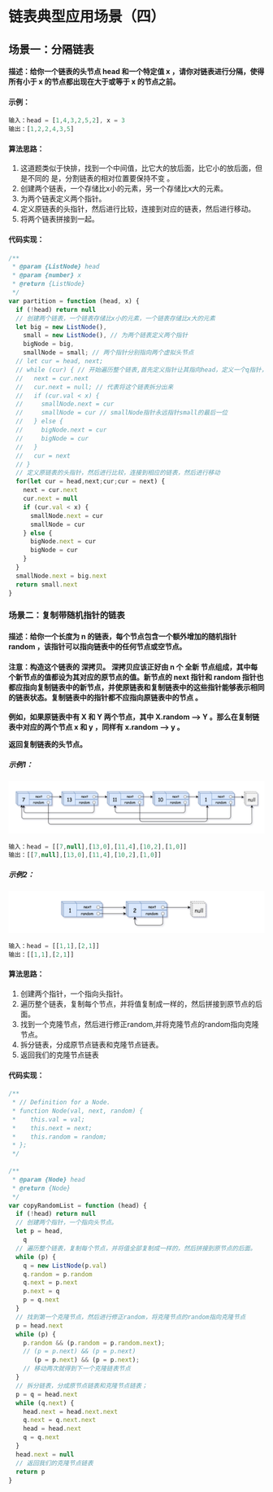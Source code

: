 # 链表典型应用场景（四）

## 场景一：分隔链表

#### 描述：给你一个链表的头节点 head 和一个特定值 x ，请你对链表进行分隔，使得所有小于 x 的节点都出现在大于或等于 x 的节点之前。

#### 示例：

```javascript
输入：head = [1,4,3,2,5,2], x = 3
输出：[1,2,2,4,3,5]
```

#### 算法思路：

1. 这道题类似于快排，找到一个中间值，比它大的放后面，比它小的放后面，但是不同的 是，分割链表的相对位置要保持不变 。
2. 创建两个链表，一个存储比x小的元素，另一个存储比x大的元素。
3. 为两个链表定义两个指针。
4. 定义原链表的头指针，然后进行比较，连接到对应的链表，然后进行移动。
5. 将两个链表拼接到一起。

#### 代码实现：

```javascript
/**
 * @param {ListNode} head
 * @param {number} x
 * @return {ListNode}
 */
var partition = function (head, x) {
  if (!head) return null
  // 创建两个链表，一个链表存储比x小的元素，一个链表存储比x大的元素
  let big = new ListNode(),
    small = new ListNode(), // 为两个链表定义两个指针
    bigNode = big,
    smallNode = small; // 两个指针分别指向两个虚拟头节点
  // let cur = head, next;
  // while (cur) { // 开始遍历整个链表,首先定义指针让其指向head，定义一个q指针，代码原链表的后一个节点
  //   next = cur.next
  //   cur.next = null; // 代表将这个链表拆分出来
  //   if (cur.val < x) {
  //     smallNode.next = cur
  //     smallNode = cur // smallNode指针永远指针small的最后一位
  //   } else {
  //     bigNode.next = cur
  //     bigNode = cur
  //   }
  //   cur = next
  // }
  // 定义原链表的头指针，然后进行比较，连接到相应的链表，然后进行移动
  for(let cur = head,next;cur;cur = next) {
    next = cur.next
    cur.next = null
    if (cur.val < x) {
      smallNode.next = cur
      smallNode = cur
    } else {
      bigNode.next = cur
      bigNode = cur
    }
  }
  smallNode.next = big.next
  return small.next
}
```

### 场景二：复制带随机指针的链表

#### 描述：给你一个长度为 n 的链表，每个节点包含一个额外增加的随机指针 random ，该指针可以指向链表中的任何节点或空节点。

#### 注意：构造这个链表的 深拷贝。 深拷贝应该正好由 n 个 全新 节点组成，其中每个新节点的值都设为其对应的原节点的值。新节点的 next 指针和 random 指针也都应指向复制链表中的新节点，并使原链表和复制链表中的这些指针能够表示相同的链表状态。复制链表中的指针都不应指向原链表中的节点 。

**例如，如果原链表中有 X 和 Y 两个节点，其中 X.random --> Y 。那么在复制链表中对应的两个节点 x 和 y ，同样有 x.random --> y 。**

**返回复制链表的头节点。**

##### 示例1：

![](../../images/arithmetic/e1.png)


```javascript
输入：head = [[7,null],[13,0],[11,4],[10,2],[1,0]]
输出：[[7,null],[13,0],[11,4],[10,2],[1,0]]
```

##### 示例2：

![](../../images/arithmetic/e2.png)

```javascript
输入：head = [[1,1],[2,1]]
输出：[[1,1],[2,1]]
```

#### 算法思路：

1. 创建两个指针，一个指向头指针。
2. 遍历整个链表，复制每个节点，并将值复制成一样的，然后拼接到原节点的后面。
3. 找到一个克隆节点，然后进行修正random,并将克隆节点的random指向克隆节点。
4. 拆分链表，分成原节点链表和克隆节点链表。
5. 返回我们的克隆节点链表    

#### 代码实现：

```javascript
/**
 * // Definition for a Node.
 * function Node(val, next, random) {
 *    this.val = val;
 *    this.next = next;
 *    this.random = random;
 * };
 */

/**
 * @param {Node} head
 * @return {Node}
 */
var copyRandomList = function (head) {
  if (!head) return null
  // 创建两个指针，一个指向头节点。
  let p = head,
    q
  // 遍历整个链表，复制每个节点，并将值全部复制成一样的，然后拼接到原节点的后面。
  while (p) {
    q = new ListNode(p.val)
    q.random = p.random
    q.next = p.next
    p.next = q
    p = q.next
  }
  // 找到第一个克隆节点，然后进行修正random，将克隆节点的random指向克隆节点
  p = head.next
  while (p) {
    p.random && (p.random = p.random.next);
    // (p = p.next) && (p = p.next)
       (p = p.next) && (p = p.next);
    // 移动两次就得到下一个克隆链表节点
  }
  // 拆分链表，分成原节点链表和克隆节点链表；
  p = q = head.next
  while (q.next) {
    head.next = head.next.next
    q.next = q.next.next
    head = head.next
    q = q.next
  }
  head.next = null
  // 返回我们的克隆节点链表
  return p
}
```

